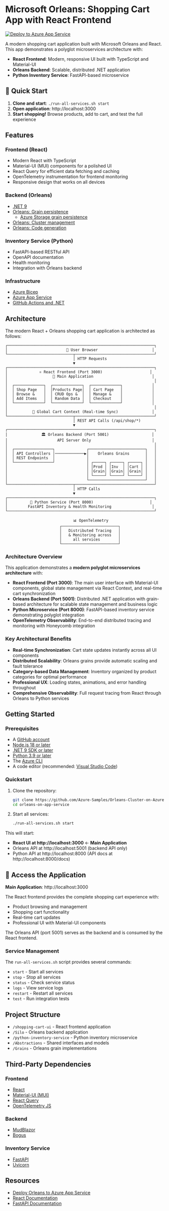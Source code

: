 # Microsoft Orleans: Shopping Cart App with React Frontend

[![Deploy to Azure App Service](https://github.com/Azure-Samples/Orleans-Cluster-on-Azure-App-Service/actions/workflows/deploy.yml/badge.svg)](https://github.com/Azure-Samples/Orleans-Cluster-on-Azure-App-Service/actions/workflows/deploy.yml)

A modern shopping cart application built with Microsoft Orleans and React. This app demonstrates a polyglot microservices architecture with:

-   **React Frontend**: Modern, responsive UI built with TypeScript and Material-UI
-   **Orleans Backend**: Scalable, distributed .NET application
-   **Python Inventory Service**: FastAPI-based microservice

## 🚀 Quick Start

1. **Clone and start**: `./run-all-services.sh start`
2. **Open application**: http://localhost:3000
3. **Start shopping!** Browse products, add to cart, and test the full experience

## Features

### Frontend (React)

-   Modern React with TypeScript
-   Material-UI (MUI) components for a polished UI
-   React Query for efficient data fetching and caching
-   OpenTelemetry instrumentation for frontend monitoring
-   Responsive design that works on all devices

### Backend (Orleans)

-   [.NET 9](https://docs.microsoft.com/dotnet/core/whats-new/dotnet-9)
-   [Orleans: Grain persistence](https://docs.microsoft.com/dotnet/orleans/grains/grain-persistence)
    -   [Azure Storage grain persistence](https://docs.microsoft.com/dotnet/orleans/grains/grain-persistence/azure-storage)
-   [Orleans: Cluster management](https://docs.microsoft.com/dotnet/orleans/implementation/cluster-management)
-   [Orleans: Code generation](https://docs.microsoft.com/dotnet/orleans/grains/code-generation)

### Inventory Service (Python)

-   FastAPI-based RESTful API
-   OpenAPI documentation
-   Health monitoring
-   Integration with Orleans backend

### Infrastructure

-   [Azure Bicep](https://docs.microsoft.com/azure/azure-resource-manager/bicep)
-   [Azure App Service](https://docs.microsoft.com/azure/app-service/overview)
-   [GitHub Actions and .NET](https://docs.microsoft.com/dotnet/devops/github-actions-overview)

## Architecture

The modern React + Orleans shopping cart application is architected as follows:

```
┌─────────────────────────────────────────────────────────────────┐
│                          👤 User Browser                        │
└─────────────────────────────┬───────────────────────────────────┘
                              │ HTTP Requests
                              ▼
┌─────────────────────────────────────────────────────────────────┐
│              ⚛️ React Frontend (Port 3000)                     │
│                    🎯 Main Application                          │
│                                                                 │
│  ┌─────────────┐  ┌─────────────┐  ┌─────────────┐             │
│  │ Shop Page   │  │Products Page│  │ Cart Page   │             │
│  │ Browse &    │  │ CRUD Ops &  │  │ Manage &    │             │
│  │ Add Items   │  │ Random Data │  │ Checkout    │             │
│  └─────────────┘  └─────────────┘  └─────────────┘             │
│                                                                 │
│           🔄 Global Cart Context (Real-time Sync)               │
└─────────────────────────────┬───────────────────────────────────┘
                              │ REST API Calls (/api/shop/*)
                              ▼
┌─────────────────────────────────────────────────────────────────┐
│               🏛️ Orleans Backend (Port 5001)                   │
│                      API Server Only                           │
│                                                                 │
│  ┌─────────────────┐              ┌─────────────────────────┐   │
│  │ API Controllers │─────────────▶│    Orleans Grains       │   │
│  │ REST Endpoints  │              │                         │   │
│  └─────────────────┘              │ ┌─────┐ ┌─────┐ ┌─────┐ │   │
│                                   │ │Prod │ │Inv  │ │Cart │ │   │
│                                   │ │Grain│ │Grain│ │Grain│ │   │
│                                   │ └─────┘ └─────┘ └─────┘ │   │
│                                   └─────────────────────────┘   │
└─────────────────────────────┬───────────────────────────────────┘
                              │ HTTP Calls
                              ▼
┌─────────────────────────────────────────────────────────────────┐
│          🐍 Python Service (Port 8000)                         │
│         FastAPI Inventory & Health Monitoring                  │
└─────────────────────────────────────────────────────────────────┘

                              📊 OpenTelemetry
                        ┌─────────────────────────┐
                        │   Distributed Tracing   │
                        │   & Monitoring across   │
                        │     all services        │
                        └─────────────────────────┘
```

### Architecture Overview

This application demonstrates a **modern polyglot microservices architecture** with:

-   **React Frontend (Port 3000)**: The main user interface with Material-UI components, global state management via React Context, and real-time cart synchronization
-   **Orleans Backend (Port 5001)**: Distributed .NET application with grain-based architecture for scalable state management and business logic
-   **Python Microservice (Port 8000)**: FastAPI-based inventory service demonstrating polyglot integration
-   **OpenTelemetry Observability**: End-to-end distributed tracing and monitoring with Honeycomb integration

### Key Architectural Benefits

-   **Real-time Synchronization**: Cart state updates instantly across all UI components
-   **Distributed Scalability**: Orleans grains provide automatic scaling and fault tolerance
-   **Category-based Data Management**: Inventory organized by product categories for optimal performance
-   **Professional UX**: Loading states, animations, and error handling throughout
-   **Comprehensive Observability**: Full request tracing from React through Orleans to Python services

## Getting Started

### Prerequisites

-   A [GitHub account](https://github.com/join)
-   [Node.js 18 or later](https://nodejs.org)
-   [.NET 9 SDK or later](https://dotnet.microsoft.com/download/dotnet)
-   [Python 3.9 or later](https://www.python.org/downloads/)
-   The [Azure CLI](/cli/azure/install-azure-cli)
-   A code editor (recommended: [Visual Studio Code](https://code.visualstudio.com))

### Quickstart

1. Clone the repository:

    ```bash
    git clone https://github.com/Azure-Samples/Orleans-Cluster-on-Azure-App-Service.git orleans-on-app-service
    cd orleans-on-app-service
    ```

2. Start all services:
    ```bash
    ./run-all-services.sh start
    ```

This will start:

-   **React UI at http://localhost:3000** ← **Main Application**
-   Orleans API at http://localhost:5001 (backend API only)
-   Python API at http://localhost:8000 (API docs at http://localhost:8000/docs)

## 🚀 **Access the Application**

**Main Application**: http://localhost:3000

The React frontend provides the complete shopping cart experience with:

-   Product browsing and management
-   Shopping cart functionality
-   Real-time cart updates
-   Professional UI with Material-UI components

The Orleans API (port 5001) serves as the backend and is consumed by the React frontend.

### Service Management

The `run-all-services.sh` script provides several commands:

-   `start` - Start all services
-   `stop` - Stop all services
-   `status` - Check service status
-   `logs` - View service logs
-   `restart` - Restart all services
-   `test` - Run integration tests

## Project Structure

-   `/shopping-cart-ui` - React frontend application
-   `/Silo` - Orleans backend application
-   `/python-inventory-service` - Python inventory microservice
-   `/Abstractions` - Shared interfaces and models
-   `/Grains` - Orleans grain implementations

## Third-Party Dependencies

### Frontend

-   [React](https://reactjs.org)
-   [Material-UI (MUI)](https://mui.com)
-   [React Query](https://tanstack.com/query)
-   [OpenTelemetry JS](https://opentelemetry.io/docs/js/)

### Backend

-   [MudBlazor](https://github.com/MudBlazor/MudBlazor)
-   [Bogus](https://github.com/bchavez/Bogus)

### Inventory Service

-   [FastAPI](https://fastapi.tiangolo.com)
-   [Uvicorn](https://www.uvicorn.org)

## Resources

-   [Deploy Orleans to Azure App Service](https://aka.ms/orleans-on-app-service)
-   [React Documentation](https://react.dev)
-   [FastAPI Documentation](https://fastapi.tiangolo.com)
